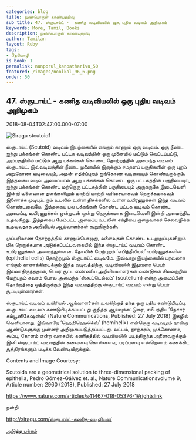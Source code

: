 ```yaml
---
categories: blog
title: நுண்பொருள் காண்பதறிவு
sub_title: 47. ஸ்குடாய்ட் -  கணித வடிவியலில் ஒரு புதிய வடிவம் அறிமுகம்
keywords: More, Tamil, Books
description: நுண்பொருள் காண்பதறிவு
author: Tamilan
layout: Ruby
tags:
- தேமொழி
is_book: 1
permalink: nunporul_kanpatharivu_50
featured: /images/noolkal_96_6.png
order: 50
---
```



## 47. ஸ்குடாய்ட் - கணித வடிவியலில் ஒரு புதிய வடிவம் அறிமுகம்

2018-08-04T02:47:00.000-07:00

![Siragu stcutoid1](http://siragu.com/wp-content/uploads/2018/08/Siragu-stcutoid1-211x300.png)

ஸ்குடாய்ட் (Scutoid) வடிவம் இயற்கையில் எங்கும் காணும் ஒரு வடிவம். ஒரு நீண்ட ஐந்து பக்கங்கள் கொண்ட பட்டக வடிவத்தின் ஒரு முனையில் மட்டும் வெட்டப்பட்டு, அப்பகுதியில் மட்டும் ஆறு பக்கங்கள் கொண்ட தோற்றத்தில் அமைந்த வடிவம் ஸ்குடாய்ட். இவ்வடிவத்தின் நீண்ட முனையில் இருக்கும் சமதளப் பகுதிகளின் ஒரு புறம் அறுகோண வடிவையும், அதன் எதிர்ப்புறம் ஐங்கோண வடிவையும் கொண்டிருக்கும். இத்தகைய வடிவ அமைப்பால் ஆறு பக்கங்கள் கொண்ட ஒரு பட்டகத்தின் பகுதியையும், ஐந்து பக்கங்கள் கொண்ட மற்றொரு பட்டகத்தின் பகுதியையும் அருகருகே இடைவெளி இன்றி வளைவான தளங்களிலும் மாற்றி மாற்றி வரிசையாகவும் நெருக்கமாகவும் இணைக்க முடியும். நம் உடலில் உள்ள திசுக்களில் உள்ள உயிரணுக்கள் இந்த வடிவம் கொண்டவையே. இத்தகைய பல பக்கங்கள் கொண்ட பட்டக வடிவம் கொண்ட அமைப்பு, உயிரணுக்கள் ஒன்றுடன் ஒன்று நெருக்கமாக இடைவெளி இன்றி அமைந்திட உதவுகிறது. இத்தகைய மேம்பட்ட அமைப்பு உடலின் சக்தியை குறைவாகச் செலவழிக்க உதவுவதாக அறிவியல் ஆய்வாளர்கள் கூறுகிறார்கள்.

முப்பரிமாண தோற்றத்தில் காணும்பொழுது, வளைவுகள் கொண்ட உடலுறுப்புகளிலும் மிக நெருக்கமாக அடுக்கப்பட்டவகையில் இந்த ஸ்குடாய்ட் வடிவம் கொண்ட உயிரணுக்கள் அமைந்துள்ளன. தோலின் மேற்புறம் ‘எபித்தீலியல்’ உயிரணுக்களின் (epithelial cells) தோற்றமும் ஸ்குடாய்ட் வடிவமே. இவ்வாறு இயற்கையில் பரவலாக எங்கும் காணக்கிடைக்கும் இந்த வடிவத்திற்கு, வடிவியலில் இதுவரை பெயர் இல்லாதிருந்ததால், பெயர் சூட்ட எண்ணிய அறிவியலாளர்கள் வண்டுகள் சிலவற்றின் மேற்புறம் கவசம் போல அமைந்த ‘ஸ்கூட்டெல்லம்’ (scutellum) என்ற அமைப்பின் தோற்றத்தை ஒத்திருக்கும் இந்த வடிவத்திற்கு ஸ்குடாய்ட் வடிவம் என்று பெயர் சூட்டியுள்ளார்கள்.

ஸ்குடாய்ட் வடிவம் உயிரியல் ஆய்வாளர்கள் உலகிற்குத் தந்த ஒரு புதிய கண்டுபிடிப்பு. ஸ்குடாய்ட் வடிவம் கண்டுபிடிக்கப்பட்டது குறித்த ஆய்வுக்கட்டுரை, சமீபத்திய ‘நேச்சர் கம்யூனிகேஷன்ஸ்’ (Nature Communications, Published: 27 July 2018) இதழில் வெளியானது. இவ்வாறே ‘ஹெமிஹெலிக்ஸ்’ (hemihelix) என்றொரு வடிவமும் நான்கு ஆண்டுகளுக்கு முன்னர் அறிமுகப்படுத்தப்பட்டது. வட்டம், நாற்கரம், முக்கோணம், கூம்பு, கோளம் என்ற வகையில் கணிதத்தில் வடிவியலில் படித்திருந்த அனைவருக்கும் இனி ஸ்குடாய்ட் வடிவத்தின் கனவளவு கொள்ளளவு, பரப்பளவு என்றெலாம் கணக்கிட சூத்திரங்களும் படிக்க வேண்டியிருக்கும்.

Contents and Image Courtesy:

Scutoids are a geometrical solution to three-dimensional packing of epithelia, Pedro Gómez-Gálvez et. al., Nature Communicationsvolume 9, Article number: 2960 (2018), Published: 27 July 2018

https://www.nature.com/articles/s41467-018-05376-1#rightslink

நன்றி:

http://siragu.com/ஸ்குடாய்ட்-கணித-வடிவியல/

[அடுத்த பக்கம்](nunporul_kanpatharivu_51)
